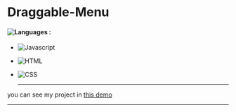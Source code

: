 # Draggable-Menu

#### ![Languages](https://img.shields.io/github/languages/count/zeynab-jalalian/Draggable-Menu) :
 - ![Javascript](https://img.shields.io/badge/javascript-yellow) 
 - ![HTML](https://img.shields.io/badge/Html-orange)
 - ![CSS](https://img.shields.io/badge/Css-blue)
   
   ---
 you can see my project in [this demo](https://zeynab-jalalian.github.io/Draggable-Menu/)
  ___
